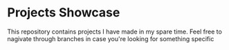 # Projects Showcase
<p>This repository contains projects I have made in my spare time. Feel free to nagivate through branches in case you're looking for something specific</p>
